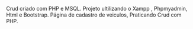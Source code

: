 Crud criado com PHP e MSQL.
Projeto ultilizando o Xampp , Phpmyadmin,  Html e Bootstrap.
Página de cadastro de veiculos, Praticando Crud com PHP.
